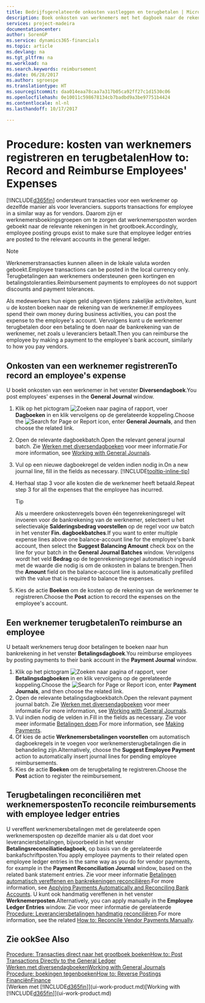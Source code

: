 ```yaml
---
title: Bedrijfsgerelateerde onkosten vastleggen en terugbetalen | Microsoft Docs
description: Boek onkosten van werknemers met het dagboek naar de rekening van de werknemer en boek later een betaling naar de bankrekening van de werknemer om bedrijfgerelateerde onkosten terug te betalen.
services: project-madeira
documentationcenter: 
author: SorenGP
ms.service: dynamics365-financials
ms.topic: article
ms.devlang: na
ms.tgt_pltfrm: na
ms.workload: na
ms.search.keywords: reimbursement
ms.date: 06/28/2017
ms.author: sgroespe
ms.translationtype: HT
ms.sourcegitcommit: daa014eaa78caa7a317b05ca92ff27c1d1530c06
ms.openlocfilehash: 0e10011c598678134cb7badbd9a3be97751b4424
ms.contentlocale: nl-nl
ms.lasthandoff: 10/17/2017

---
```

# <a name="how-to-record-and-reimburse-employees-expenses"></a><span data-ttu-id="5bc94-103">Procedure: kosten van werknemers registreren en terugbetalen</span><span class="sxs-lookup"><span data-stu-id="5bc94-103">How to: Record and Reimburse Employees' Expenses</span></span>
[!INCLUDE[d365fin](includes/d365fin_md.md)]<span data-ttu-id="5bc94-104"> ondersteunt transacties voor een werknemer op dezelfde manier als voor leveranciers.</span><span class="sxs-lookup"><span data-stu-id="5bc94-104"> supports transactions for employee in a similar way as for vendors.</span></span> <span data-ttu-id="5bc94-105">Daarom zijn er werknemersboekingsgroepen om te zorgen dat werknemersposten worden geboekt naar de relevante rekeningen in het grootboek.</span><span class="sxs-lookup"><span data-stu-id="5bc94-105">Accordingly, employee posting groups exist to make sure that employee ledger entries are posted to the relevant accounts in the general ledger.</span></span>

> [!NOTE]  
> <span data-ttu-id="5bc94-106">Werknemerstransacties kunnen alleen in de lokale valuta worden geboekt.</span><span class="sxs-lookup"><span data-stu-id="5bc94-106">Employee transactions can be posted in the local currency only.</span></span> <span data-ttu-id="5bc94-107">Terugbetalingen aan werknemers ondersteunen geen kortingen en betalingstoleranties.</span><span class="sxs-lookup"><span data-stu-id="5bc94-107">Reimbursement payments to employees do not support discounts and payment tolerances.</span></span>

<span data-ttu-id="5bc94-108">Als medewerkers hun eigen geld uitgeven tijdens zakelijke activiteiten, kunt u de kosten boeken naar de rekening van de werknemer.</span><span class="sxs-lookup"><span data-stu-id="5bc94-108">If employees spend their own money during business activities, you can post the expense to the employee's account.</span></span> <span data-ttu-id="5bc94-109">Vervolgens kunt u de werknemer terugbetalen door een betaling te doen naar de bankrekening van de werknemer, net zoals u leveranciers betaalt.</span><span class="sxs-lookup"><span data-stu-id="5bc94-109">Then you can reimburse the employee by making a payment to the employee's bank account, similarly to how you pay vendors.</span></span>

## <a name="to-record-an-employees-expense"></a><span data-ttu-id="5bc94-110">Onkosten van een werknemer registreren</span><span class="sxs-lookup"><span data-stu-id="5bc94-110">To record an employee's expense</span></span>
<span data-ttu-id="5bc94-111">U boekt onkosten van een werknemer in het venster **Diversendagboek**.</span><span class="sxs-lookup"><span data-stu-id="5bc94-111">You post employees' expenses in the **General Journal** window.</span></span>
1. <span data-ttu-id="5bc94-112">Klik op het pictogram ![Zoeken naar pagina of rapport](media/ui-search/search_small.png "pictogram Zoeken naar pagina of rapport"), voer **Dagboeken** in en klik vervolgens op de gerelateerde koppeling.</span><span class="sxs-lookup"><span data-stu-id="5bc94-112">Choose the ![Search for Page or Report](media/ui-search/search_small.png "Search for Page or Report icon") icon, enter **General Journals**, and then choose the related link.</span></span>
2. <span data-ttu-id="5bc94-113">Open de relevante dagboekbatch.</span><span class="sxs-lookup"><span data-stu-id="5bc94-113">Open the relevant general journal batch.</span></span> <span data-ttu-id="5bc94-114">Zie [Werken met diversendagboeken](ui-work-general-journals.md) voor meer informatie.</span><span class="sxs-lookup"><span data-stu-id="5bc94-114">For more information, see [Working with General Journals](ui-work-general-journals.md).</span></span>
3. <span data-ttu-id="5bc94-115">Vul op een nieuwe dagboekregel de velden indien nodig in.</span><span class="sxs-lookup"><span data-stu-id="5bc94-115">On a new journal line, fill in the fields as necessary.</span></span> [!INCLUDE[tooltip-inline-tip](includes/tooltip-inline-tip_md.md)]    
4. <span data-ttu-id="5bc94-116">Herhaal stap 3 voor alle kosten die de werknemer heeft betaald.</span><span class="sxs-lookup"><span data-stu-id="5bc94-116">Repeat step 3 for all the expenses that the employee has incurred.</span></span>

    > [!TIP]  
    > <span data-ttu-id="5bc94-117">Als u meerdere onkostenregels boven één tegenrekeningsregel wilt invoeren voor de bankrekening van de werknemer, selecteert u het selectievakje **Salderingsbedrag voorstellen** op de regel voor uw batch in het venster **Fin. dagboekbatches**.</span><span class="sxs-lookup"><span data-stu-id="5bc94-117">If you want to enter multiple expense lines above one balance-account line for the employee's bank account, then select the **Suggest Balancing Amount** check box on the line for your batch in the **General Journal Batches** window.</span></span> <span data-ttu-id="5bc94-118">Vervolgens wordt het veld **Bedrag** op de tegenrekeningsregel automatisch ingevuld met de waarde die nodig is om de onkosten in balans te brengen.</span><span class="sxs-lookup"><span data-stu-id="5bc94-118">Then the **Amount** field on the balance-account line is automatically prefilled with the value that is required to balance the expenses.</span></span>
5. <span data-ttu-id="5bc94-119">Kies de actie **Boeken** om de kosten op de rekening van de werknemer te registreren.</span><span class="sxs-lookup"><span data-stu-id="5bc94-119">Choose the **Post** action to record the expenses on the employee's account.</span></span>

## <a name="to-reimburse-an-employee"></a><span data-ttu-id="5bc94-120">Een werknemer terugbetalen</span><span class="sxs-lookup"><span data-stu-id="5bc94-120">To reimburse an employee</span></span>
<span data-ttu-id="5bc94-121">U betaalt werknemers terug door betalingen te boeken naar hun bankrekening in het venster **Betalingsdagboek**.</span><span class="sxs-lookup"><span data-stu-id="5bc94-121">You reimburse employees by posting payments to their bank account in the **Payment Journal** window.</span></span>
1. <span data-ttu-id="5bc94-122">Klik op het pictogram ![Zoeken naar pagina of rapport](media/ui-search/search_small.png "pictogram Zoeken naar pagina of rapport"), voer **Betalingsdagboeken** in en klik vervolgens op de gerelateerde koppeling.</span><span class="sxs-lookup"><span data-stu-id="5bc94-122">Choose the ![Search for Page or Report](media/ui-search/search_small.png "Search for Page or Report icon") icon, enter **Payment Journals**, and then choose the related link.</span></span>
2. <span data-ttu-id="5bc94-123">Open de relevante betalingsdagboekbatch.</span><span class="sxs-lookup"><span data-stu-id="5bc94-123">Open the relevant payment journal batch.</span></span> <span data-ttu-id="5bc94-124">Zie [Werken met diversendagboeken](ui-work-general-journals.md) voor meer informatie.</span><span class="sxs-lookup"><span data-stu-id="5bc94-124">For more information, see [Working with General Journals](ui-work-general-journals.md).</span></span>
3. <span data-ttu-id="5bc94-125">Vul indien nodig de velden in.</span><span class="sxs-lookup"><span data-stu-id="5bc94-125">Fill in the fields as necessary.</span></span> <span data-ttu-id="5bc94-126">Zie voor meer informatie [Betalingen doen](payables-make-payments.md).</span><span class="sxs-lookup"><span data-stu-id="5bc94-126">For more information, see [Making Payments](payables-make-payments.md).</span></span>
4. <span data-ttu-id="5bc94-127">Of kies de actie **Werknemersbetalingen voorstellen** om automatisch dagboekregels in te voegen voor werknemersterugbetalingen die in behandeling zijn.</span><span class="sxs-lookup"><span data-stu-id="5bc94-127">Alternatively, choose the **Suggest Employee Payment** action to automatically insert journal lines for pending employee reimbursements.</span></span>
5. <span data-ttu-id="5bc94-128">Kies de actie **Boeken** om de terugbetaling te registreren.</span><span class="sxs-lookup"><span data-stu-id="5bc94-128">Choose the **Post** action to register the reimbursement.</span></span>  

## <a name="to-reconcile-reimbursements-with-employee-ledger-entries"></a><span data-ttu-id="5bc94-129">Terugbetalingen reconciliëren met werknemersposten</span><span class="sxs-lookup"><span data-stu-id="5bc94-129">To reconcile reimbursements with employee ledger entries</span></span>
<span data-ttu-id="5bc94-130">U vereffent werknemersbetalingen met de gerelateerde open werknemersposten op dezelfde manier als u dat doet voor leveranciersbetalingen, bijvoorbeeld in het venster **Betalingsreconciliatiedagboek**, op basis van de gerelateerde bankafschriftposten.</span><span class="sxs-lookup"><span data-stu-id="5bc94-130">You apply employee payments to their related open employee ledger entries in the same way as you do for vendor payments, for example in the **Payment Reconciliation Journal** window, based on the related bank statement entries.</span></span> <span data-ttu-id="5bc94-131">Zie voor meer informatie [Betalingen automatisch vereffenen en bankrekeningen reconciliëren](receivables-apply-payments-auto-reconcile-bank-accounts.md).</span><span class="sxs-lookup"><span data-stu-id="5bc94-131">For more information, see [Applying Payments Automatically and Reconciling Bank Accounts](receivables-apply-payments-auto-reconcile-bank-accounts.md).</span></span> <span data-ttu-id="5bc94-132">U kunt ook handmatig vereffenen in het venster **Werknemerposten**.</span><span class="sxs-lookup"><span data-stu-id="5bc94-132">Alternatively, you can apply manually in the **Employee Ledger Entries** window.</span></span> <span data-ttu-id="5bc94-133">Zie voor meer informatie de gerelateerde [Procedure: Leveranciersbetalingen handmatig reconciliëren](payables-how-apply-purchase-transactions-manually.md).</span><span class="sxs-lookup"><span data-stu-id="5bc94-133">For more information, see the related [How to: Reconcile Vendor Payments Manually](payables-how-apply-purchase-transactions-manually.md).</span></span>  

## <a name="see-also"></a><span data-ttu-id="5bc94-134">Zie ook</span><span class="sxs-lookup"><span data-stu-id="5bc94-134">See Also</span></span>
[<span data-ttu-id="5bc94-135">Procedure: Transacties direct naar het grootboek boeken</span><span class="sxs-lookup"><span data-stu-id="5bc94-135">How to: Post Transactions Directly to the General Ledger</span></span>](finance-how-post-transactions-directly.md)  
[<span data-ttu-id="5bc94-136">Werken met diversendagboeken</span><span class="sxs-lookup"><span data-stu-id="5bc94-136">Working with General Journals</span></span>](ui-work-general-journals.md)  
[<span data-ttu-id="5bc94-137">Procedure: boekingen tegenboeken</span><span class="sxs-lookup"><span data-stu-id="5bc94-137">How to: Reverse Postings</span></span>](finance-how-reverse-journal-posting.md)  
[<span data-ttu-id="5bc94-138">Financiën</span><span class="sxs-lookup"><span data-stu-id="5bc94-138">Finance</span></span>](finance.md)  
<span data-ttu-id="5bc94-139">[Werken met [!INCLUDE[d365fin](includes/d365fin_md.md)]](ui-work-product.md)</span><span class="sxs-lookup"><span data-stu-id="5bc94-139">[Working with [!INCLUDE[d365fin](includes/d365fin_md.md)]](ui-work-product.md)</span></span>  

